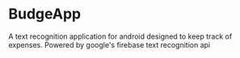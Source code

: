 # BudgeApp

A text recognition application for android designed to keep track of expenses. Powered by google's firebase text recognition api

